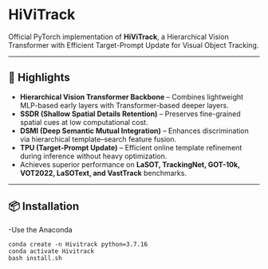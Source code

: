 # HiViTrack

Official PyTorch implementation of **HiViTrack**, a Hierarchical Vision Transformer with Efficient Target-Prompt Update for Visual Object Tracking.  

---

## 🔑 Highlights

- **Hierarchical Vision Transformer Backbone** – Combines lightweight MLP-based early layers with Transformer-based deeper layers.  
- **SSDR (Shallow Spatial Details Retention)** – Preserves fine-grained spatial cues at low computational cost.  
- **DSMI (Deep Semantic Mutual Integration)** – Enhances discrimination via hierarchical template–search feature fusion.  
- **TPU (Target-Prompt Update)** – Efficient online template refinement during inference without heavy optimization.  
- Achieves superior performance on **LaSOT, TrackingNet, GOT-10k, VOT2022, LaSOText, and VastTrack** benchmarks.  

---

## 📦 Installation

-Use the Anaconda
```
conda create -n Hivitrack python=3.7.16
conda activate Hivitrack
bash install.sh
```


